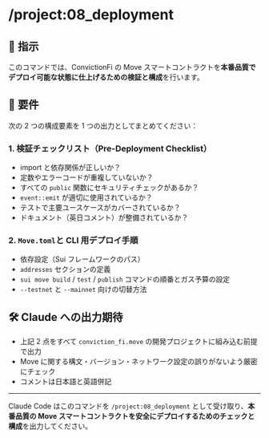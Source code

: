 # /project:08_deployment

## 🚀 指示

このコマンドでは、ConvictionFi の Move スマートコントラクトを**本番品質でデプロイ可能な状態に仕上げるための検証と構成**を行います。

## 🎯 要件

次の 2 つの構成要素を 1 つの出力としてまとめてください：

### 1. 検証チェックリスト（Pre-Deployment Checklist）

- import と依存関係が正しいか？
- 定数やエラーコードが重複していないか？
- すべての `public` 関数にセキュリティチェックがあるか？
- `event::emit` が適切に使用されているか？
- テストで主要ユースケースがカバーされているか？
- ドキュメント（英日コメント）が整備されているか？

### 2. `Move.toml`と CLI 用デプロイ手順

- 依存設定（Sui フレームワークのパス）
- `addresses` セクションの定義
- `sui move build` / `test` / `publish` コマンドの順番とガス予算の設定
- `--testnet` と `--mainnet` 向けの切替方法

## 🛠 Claude への出力期待

- 上記 2 点をすべて `conviction_fi.move` の開発プロジェクトに組み込む前提で出力
- Move に関する構文・バージョン・ネットワーク設定の誤りがないよう厳密にチェック
- コメントは日本語と英語併記

---

Claude Code はこのコマンドを `/project:08_deployment` として受け取り、**本番品質の Move スマートコントラクトを安全にデプロイするためのチェックと構成**を出力してください。

